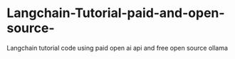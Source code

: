# Langchain-Tutorial-paid-and-open-source-
Langchain tutorial code using paid open ai api and free open source ollama
